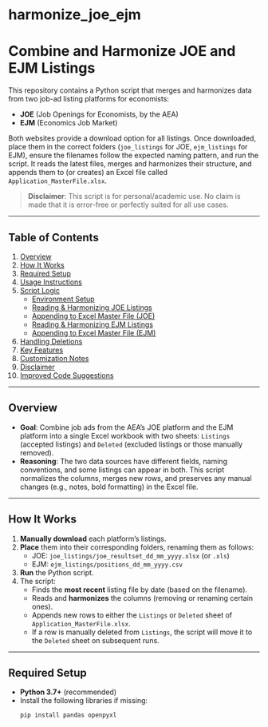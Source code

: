 # harmonize_joe_ejm
# Combine and Harmonize JOE and EJM Listings

This repository contains a Python script that merges and harmonizes data from two job-ad listing platforms for economists:

- **JOE** (Job Openings for Economists, by the AEA)  
- **EJM** (Economics Job Market)

Both websites provide a download option for all listings. Once downloaded, place them in the correct folders (`joe_listings` for JOE, `ejm_listings` for EJM), ensure the filenames follow the expected naming pattern, and run the script. It reads the latest files, merges and harmonizes their structure, and appends them to (or creates) an Excel file called `Application_MasterFile.xlsx`.

> **Disclaimer**: This script is for personal/academic use. No claim is made that it is error-free or perfectly suited for all use cases.

---

## Table of Contents

1. [Overview](#overview)  
2. [How It Works](#how-it-works)  
3. [Required Setup](#required-setup)  
4. [Usage Instructions](#usage-instructions)  
5. [Script Logic](#script-logic)  
   - [Environment Setup](#environment-setup)  
   - [Reading & Harmonizing JOE Listings](#reading--harmonizing-joe-listings)  
   - [Appending to Excel Master File (JOE)](#appending-to-excel-master-file-joe)  
   - [Reading & Harmonizing EJM Listings](#reading--harmonizing-ejm-listings)  
   - [Appending to Excel Master File (EJM)](#appending-to-excel-master-file-ejm)  
6. [Handling Deletions](#handling-deletions)  
7. [Key Features](#key-features)  
8. [Customization Notes](#customization-notes)  
9. [Disclaimer](#disclaimer)  
10. [Improved Code Suggestions](#improved-code-suggestions)

---

## Overview

- **Goal**: Combine job ads from the AEA’s JOE platform and the EJM platform into a single Excel workbook with two sheets: `Listings` (accepted listings) and `Deleted` (excluded listings or those manually removed).  
- **Reasoning**: The two data sources have different fields, naming conventions, and some listings can appear in both. This script normalizes the columns, merges new rows, and preserves any manual changes (e.g., notes, bold formatting) in the Excel file.

---

## How It Works

1. **Manually download** each platform’s listings.
2. **Place** them into their corresponding folders, renaming them as follows:
   - JOE: `joe_listings/joe_resultset_dd_mm_yyyy.xlsx` (or `.xls`)
   - EJM: `ejm_listings/positions_dd_mm_yyyy.csv`
3. **Run** the Python script.  
4. The script:
   - Finds the **most recent** listing file by date (based on the filename).
   - Reads and **harmonizes** the columns (removing or renaming certain ones).
   - Appends new rows to either the `Listings` or `Deleted` sheet of `Application_MasterFile.xlsx`.
   - If a row is manually deleted from `Listings`, the script will move it to the `Deleted` sheet on subsequent runs.

---

## Required Setup

- **Python 3.7+** (recommended)
- Install the following libraries if missing:
  ```bash
  pip install pandas openpyxl
